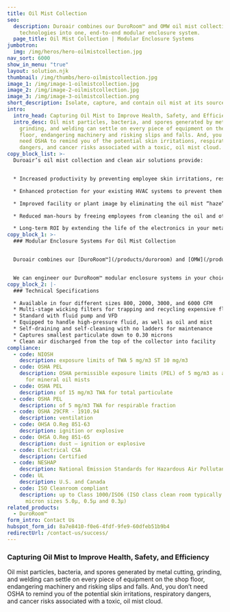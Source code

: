 ```yaml
---
title: Oil Mist Collection
seo:
  description: Duroair combines our DuroRoom™ and OMW oil mist collection
    technologies into one, end-to-end modular enclosure system.
  page_title: Oil Mist Collection | Modular Enclosure Systems
jumbotron:
  img: /img/heros/hero-oilmistcollection.jpg
nav_sort: 6000
show_in_menu: "true"
layout: solution.njk
thumbnail: /img/thumbs/hero-oilmistcollection.jpg
image_1: /img/image-1-oilmistcollection.jpg
image_2: /img/image-2-oilmistcollection.jpg
image_3: /img/image-3-oilmistcollection.png
short_description: Isolate, capture, and contain oil mist at its source in one ambient system.
intro:
  intro_head: Capturing Oil Mist to Improve Health, Safety, and Efficiency
  intro_desc: Oil mist particles, bacteria, and spores generated by metal cutting,
    grinding, and welding can settle on every piece of equipment on the shop
    floor, endangering machinery and risking slips and falls. And, you don’t
    need OSHA to remind you of the potential skin irritations, respiratory
    dangers, and cancer risks associated with a toxic, oil mist cloud.
copy_block_list: >-
  Duroair’s oil mist collection and clean air solutions provide:


  * Increased productivity by preventing employee skin irritations, respiratory illnesses, and slip-and-fall accidents

  * Enhanced protection for your existing HVAC systems to prevent them from choking on oil mist particles and creating a foul, hazardous environment

  * Improved facility or plant image by eliminating the oil mist “haze” that can be unattractive to potential customers and visitors

  * Reduced man-hours by freeing employees from cleaning the oil and other impurities from machines and other shop floor equipment

  * Long-term ROI by extending the life of the electronics in your metalworking machines
copy_block_1: >-
  ### Modular Enclosure Systems For Oil Mist Collection


  Duroair combines our [DuroRoom™](/products/duroroom) and [OMW](/products/omw) oil mist collection technologies into one, end-to-end source capture and ambient system.


  We can engineer our DuroRoom™ modular enclosure systems in your choice of size, shape, and dimensions to surround your robotics and CNC machinery with an oil mist collection system to cost-effectively isolate, capture, and contain tiny oil mist contaminants.
copy_block_2: |-
  ### Technical Specifications

  * Available in four different sizes 800, 2000, 3000, and 6000 CFM
  * Multi-stage wicking filters for trapping and recycling expensive fluids
  * Standard with fluid pump and VFD
  * Equipped to handle high-pressure fluid, as well as oil and mist
  * Self-draining and self-cleaning with no ladders for maintenance
  * Captures smallest particulate down to 0.30 microns
  * Clean air discharged from the top of the collector into facility
compliance:
  - code: NIOSH
    description: exposure limits of TWA 5 mg/m3 ST 10 mg/m3
  - code: OSHA PEL
    description: OSHA permissible exposure limits (PEL) of 5 mg/m3 as an 8-hour TWA
      for mineral oil mists
  - code: OSHA PEL
    description: of 15 mg/m3 TWA for total particulate
  - code: OSHA PEL
    description: of 5 mg/m3 TWA for respirable fraction
  - code: OSHA 29CFR - 1910.94
    description: ventilation
  - code: OHSA O.Reg 851-63
    description: ignition or explosive
  - code: OHSA O.Reg 851-65
    description: dust – ignition or explosive
  - code: Electrical CSA
    description: Certified
  - code: NESHAP
    description: National Emission Standards for Hazardous Air Pollutants
  - code: UL
    description: U.S. and Canada
  - code: ISO Cleanroom compliant
    description: up to Class 1000/ISO6 (ISO class clean room typically measures
      micron sizes 5.0µ, 0.5µ and 0.3µ)
related_products:
  - DuroRoom™
form_intro: Contact Us
hubspot_form_id: 8a7e8410-f0e6-4fdf-9fe9-60dfeb51b9b4
redirectUrl: /contact-us/success/
---
```

### Capturing Oil Mist to Improve Health, Safety, and Efficiency

Oil mist particles, bacteria, and spores generated by metal cutting, grinding, and welding can settle on every piece of equipment on the shop floor, endangering machinery and risking slips and falls. And, you don’t need OSHA to remind you of the potential skin irritations, respiratory dangers, and cancer risks associated with a toxic, oil mist cloud.
